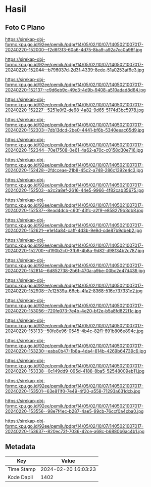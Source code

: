 # Hasil

## Foto C Plano

https://sirekap-obj-formc.kpu.go.id/92ee/pemilu/pdpr/14/05/02/10/07/1405021007017-20240220-152000--f2d6f3f3-60a6-4d75-8ba9-a92a7cc0a98f.jpg

https://sirekap-obj-formc.kpu.go.id/92ee/pemilu/pdpr/14/05/02/10/07/1405021007017-20240220-152044--b796037d-2d3f-4339-8ede-51a0253af6e3.jpg

https://sirekap-obj-formc.kpu.go.id/92ee/pemilu/pdpr/14/05/02/10/07/1405021007017-20240220-152137--c9d6eb9c-49c3-4d9b-9408-a510adad8d64.jpg

https://sirekap-obj-formc.kpu.go.id/92ee/pemilu/pdpr/14/05/02/10/07/1405021007017-20240220-152227--5251e0f2-de68-4a82-9d65-5174d3bc5978.jpg

https://sirekap-obj-formc.kpu.go.id/92ee/pemilu/pdpr/14/05/02/10/07/1405021007017-20240220-152303--7db13dcd-2be0-4441-bf6b-5340eeac65d9.jpg

https://sirekap-obj-formc.kpu.go.id/92ee/pemilu/pdpr/14/05/02/10/07/1405021007017-20240220-152344--70e17508-0e61-4a62-a70c-c0158d30e716.jpg

https://sirekap-obj-formc.kpu.go.id/92ee/pemilu/pdpr/14/05/02/10/07/1405021007017-20240220-152428--2fdcceae-21b8-45c2-a748-286c1392e4c3.jpg

https://sirekap-obj-formc.kpu.go.id/92ee/pemilu/pdpr/14/05/02/10/07/1405021007017-20240220-152503--a2c2a8ef-2616-44e5-9966-4f82cab35675.jpg

https://sirekap-obj-formc.kpu.go.id/92ee/pemilu/pdpr/14/05/02/10/07/1405021007017-20240220-152537--8ead4dcb-c60f-43fc-a2f9-e858279b3db8.jpg

https://sirekap-obj-formc.kpu.go.id/92ee/pemilu/pdpr/14/05/02/10/07/1405021007017-20240220-152621--e1e14a84-caff-4d3b-9e9d-cde87b9dbeb2.jpg

https://sirekap-obj-formc.kpu.go.id/92ee/pemilu/pdpr/14/05/02/10/07/1405021007017-20240220-152700--d190b2c0-3fb9-4b8a-9d82-d98f34b2c787.jpg

https://sirekap-obj-formc.kpu.go.id/92ee/pemilu/pdpr/14/05/02/10/07/1405021007017-20240220-152814--6d852738-2b6f-470a-a9be-00bc2e47d439.jpg

https://sirekap-obj-formc.kpu.go.id/92ee/pemilu/pdpr/14/05/02/10/07/1405021007017-20240220-152908--7c12539a-66eb-4fa2-8368-516c737331e2.jpg

https://sirekap-obj-formc.kpu.go.id/92ee/pemilu/pdpr/14/05/02/10/07/1405021007017-20240220-153056--720fe073-7e4b-4e20-bf2e-b5a8fd822f1c.jpg

https://sirekap-obj-formc.kpu.go.id/92ee/pemilu/pdpr/14/05/02/10/07/1405021007017-20240220-153133--50fe8e96-0545-4b4c-82f1-691b806e894c.jpg

https://sirekap-obj-formc.kpu.go.id/92ee/pemilu/pdpr/14/05/02/10/07/1405021007017-20240220-153230--eaba0b47-1b8a-4da4-814b-4269b64739c9.jpg

https://sirekap-obj-formc.kpu.go.id/92ee/pemilu/pdpr/14/05/02/10/07/1405021007017-20240220-153338--0c149dd9-095d-4188-8ba5-52548009eb11.jpg

https://sirekap-obj-formc.kpu.go.id/92ee/pemilu/pdpr/14/05/02/10/07/1405021007017-20240220-153501--63e811f0-7e49-4f20-a558-71293a631dcb.jpg

https://sirekap-obj-formc.kpu.go.id/92ee/pemilu/pdpr/14/05/02/10/07/1405021007017-20240220-153556--98e7f4ec-b287-4ae5-99cb-76ccf0a4cba0.jpg

https://sirekap-obj-formc.kpu.go.id/92ee/pemilu/pdpr/14/05/02/10/07/1405021007017-20240220-153637--820ec73f-7036-42ce-a68c-b6880b6ac4b1.jpg


## Metadata

| Key        | Value               |
| ---------- | ------------------- |
| Time Stamp | 2024-02-20 16:03:23 |
| Kode Dapil | 1402                |



